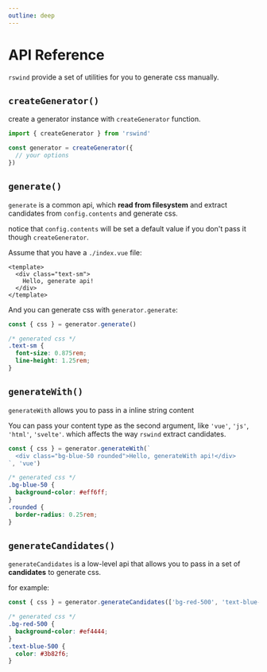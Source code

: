```yaml
---
outline: deep
---
```


# API Reference

`rswind` provide a set of utilities for you to generate css manually.

## `createGenerator()`

create a generator instance with `createGenerator` function.

```ts
import { createGenerator } from 'rswind'

const generator = createGenerator({
  // your options
})
```

## `generate()`

`generate` is a common api, which **read from filesystem** and extract candidates from `config.contents` and generate css.

notice that `config.contents` will be set a default value if you don't pass it though `createGenerator`.

Assume that you have a `./index.vue` file:

```vue
<template>
  <div class="text-sm">
    Hello, generate api!
  </div>
</template>
```
And you can generate css with `generator.generate`:

```ts
const { css } = generator.generate()
```

```css
/* generated css */
.text-sm {
  font-size: 0.875rem;
  line-height: 1.25rem;
}
```

## `generateWith()`

`generateWith` allows you to pass in a inline string content

You can pass your content type as the second argument,
like `'vue'`, `'js'`, `'html'`, `'svelte'`.
which affects the way `rswind` extract candidates.

```ts
const { css } = generator.generateWith(`
  <div class="bg-blue-50 rounded">Hello, generateWith api!</div>
`, 'vue')
```

```css
/* generated css */
.bg-blue-50 {
  background-color: #eff6ff;
}
.rounded {
  border-radius: 0.25rem;
}
```

## `generateCandidates()`

`generateCandidates` is a low-level api that allows you to pass in a set of **candidates** to generate css.

for example:

```ts
const { css } = generator.generateCandidates(['bg-red-500', 'text-blue-500'])
```

```css
/* generated css */
.bg-red-500 {
  background-color: #ef4444;
}
.text-blue-500 {
  color: #3b82f6;
}
```
